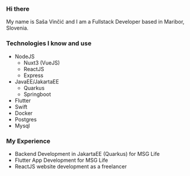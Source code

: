 ### Hi there

My name is Saša Vinčić and I am a Fullstack Developer based in Maribor, Slovenia.

### Technologies I know and use
- NodeJS
  - Nuxt3 (VueJS)
  - ReactJS
  - Express
- JavaEE/JakartaEE 
  - Quarkus
  - Springboot
- Flutter
- Swift
- Docker
- Postgres
- Mysql 

### My Experience
- Backend Development in JakartaEE (Quarkus) for MSG Life
- Flutter App Development for MSG Life
- ReactJS website development as a freelancer

<!--
**sasavincic/sasavincic** is a ✨ _special_ ✨ repository because its `README.md` (this file) appears on your GitHub profile.

Here are some ideas to get you started:

- 🔭 I’m currently working on ...
- 🌱 I’m currently learning ...
- 👯 I’m looking to collaborate on ...
- 🤔 I’m looking for help with ...
- 💬 Ask me about ...
- 📫 How to reach me: ...
- 😄 Pronouns: ...
- ⚡ Fun fact: ...
-->
